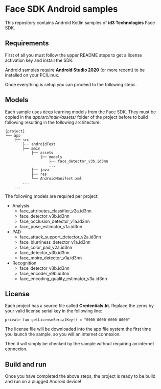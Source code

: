 # Face SDK Android samples

This repository contains Android Kotlin samples of **id3 Technologies** Face SDK.

## Requirements

First of all you must follow the upper README steps to get a license activation key and install the SDK.

Android samples require **Android Studio 2020** (or more recent) to be installed on your PC/Linux.

Once everything is setup you can proceed to the following steps.

## Models

Each sample uses deep learning models from the Face SDK. They must be copied in the *app/src/main/assets/* folder of the project before to build following resulting in the following architecture:

    {project}
    └── app
        ├── src
            ├── androidTest
            ├── main
                ├── assets
                    ├── models
                        ├── face_detector_v3b.id3nn
                        ...
                ├── java
                ├── res
                └── AndroidManifest.xml
            ...
        ...

The following models are required per project:
* Analysis
    * face_attributes_classifier_v2a.id3nn
    * face_detector_v3b.id3nn
    * face_occlusion_detector_v1a.id3nn
    * face_pose_estimator_v1a.id3nn
* PAD
    * face_attack_support_detector_v2a.id3nn
    * face_blurriness_detector_v1a.id3nn
    * face_color_pad_v2a.id3nn
    * face_detector_v3b.id3nn
    * face_moire_detector_v1a.id3nn
* Recognition
    * face_detector_v3b.id3nn
    * face_encoder_v9b.id3nn
    * face_encoding_quality_estimator_v3a.id3nn

## License

Each project has a source file called **Credentials.kt**. Replace the zeros by your valid license serial key in the following line:

    private fun getLicenseSerialKey() = "0000-0000-0000-0000"

The license file will be downloaded into the app file system the first time you launch the sample, so you will an internet connexion. 

Then it will simply be checked by the sample without requiring an internet connexion.

## Build and run

Once you have completed the above steps, the project is ready to be build and run on a plugged Android device!

